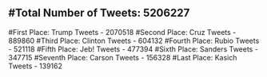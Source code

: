 #Total Number of Tweets: 5206227 
---
#First Place: Trump Tweets - 2070518
#Second Place: Cruz Tweets - 889860
#Third Place: Clinton Tweets - 604132
#Fourth Place: Rubio Tweets - 521118
#Fifth Place: Jeb! Tweets - 477394
#Sixth Place: Sanders Tweets - 347715
#Seventh Place: Carson Tweets - 156328
#Last Place: Kasich Tweets - 139162
